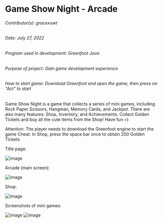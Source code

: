 # Game Show Night - Arcade
###### Contributor(s): gracexuwt
###### Date: July 27, 2022
###### Program used in development: Greenfoot Java
###### Purpose of project: Gain game development experience
###### How to start game: Download Greenfoot and open the game, then press on "Act" to start


Game Show Night is a game that collects a series of mini games, including Rock Paper Scissors, Hangman, Memory Cards, and Jackpot.
There are also many features: Shop, Inventory, and Achievements.
Collect Golden Tickets and buy all the cute items from the Shop! Have fun =)



Attention: The player needs to download the Greenfoot engine to start the game
Cheat: In Shop, press the space bar once to obtain 200 Golden Tickets



Title page:

![image](https://user-images.githubusercontent.com/92956740/181174829-11dcdd49-63d6-45fa-861f-00c7cc7c7610.png)

Arcade (main screen):

![image](https://user-images.githubusercontent.com/92956740/181175755-5e39a6f0-9303-4505-aa55-b3b4689dd8df.png)

Shop:

![image](https://user-images.githubusercontent.com/92956740/181176099-694c961e-f3ae-432b-a40c-e4bc731f8768.png)

Screenshots of mini games:

![image](https://user-images.githubusercontent.com/92956740/181176221-ed9ef4cc-215a-45d1-9f72-0386c640fd8a.png)
![image](https://user-images.githubusercontent.com/92956740/181176337-06bbc26a-eb12-424e-8faa-c2369d9c6d6a.png)
